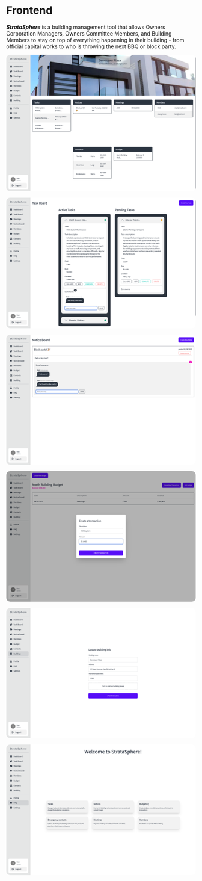 # Frontend

**_StrataSphere_** is a building management tool that allows Owners Corporation Managers, Owners Committee Members, and Building Members to stay on top of everything happening in their building - from official capital works to who is throwing the next BBQ or block party.

<p align="center">
  <img src="./docs/Screenshot%20Capture%20-%202023-08-04%20-%2013-55-32.png" style='border-radius: 10px'/>
</p>

<p align="center">
  <img src="./docs/Screenshot%20Capture%20-%202023-08-04%20-%2013-59-26.png" style='border-radius: 10px'/>
</p>

<p align="center">
  <img src="./docs/Screenshot%20Capture%20-%202023-08-04%20-%2013-58-25.png" style='border-radius: 10px'/>
</p>

<p align="center">
  <img src="./docs/Screenshot%20Capture%20-%202023-08-04%20-%2014-00-20.png" style='border-radius: 10px'/>
</p>

<p align="center">
  <img src="./docs/Screenshot%20Capture%20-%202023-08-04%20-%2013-56-31.png" style='border-radius: 10px'/>
</p>

<p align="center">
  <img src="./docs/Screenshot%20Capture%20-%202023-08-04%20-%2013-59-36.png" style='border-radius: 10px'/>
</p>
